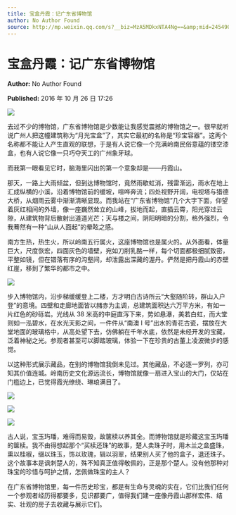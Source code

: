 ```yaml
---
title: 宝盒丹霞：记广东省博物馆
author: No Author Found
source: http://mp.weixin.qq.com/s?__biz=MzA5MDkxNTA4Ng==&amp;mid=2454904434&amp;idx=1&amp;sn=f693cd368073fd24ab895ef52bd26249&amp;chksm=87a21613b0d59f05672666514b513adc8132f21fa95adde2ad75260154fea913df8446312500#rd
---
```


# 宝盒丹霞：记广东省博物馆

**Author:** No Author Found

**Published:** 2016 年 10 月 26 日 17:26

![](http://mmbiz.qpic.cn/mmbiz_jpg/PJWG74pLsMbrWM93xBSlF1jJoSM2fRQnxb7qQIRkp64OXibdWL7gSGBT0iaNc9dLHvfWgxFP0YMYa14f7OzuopfA/0?wx_fmt=jpeg)

去过不少的博物馆，广东省博物馆是少数能让我感觉震撼的博物馆之一。很早就听说广州人把这幢建筑称为“月光宝盒”了，其实它最初的名称是“珍宝容器”。这两个名称都不能让人产生直观的联想，于是有人说它像一个充满岭南民俗意蕴的镂空漆盒，也有人说它像一只巧夺天工的广州象牙球。

而我第一眼看见它时，脑海里闪出的第一个意象却是——丹霞山。

那天，一路上大雨倾盆，但到达博物馆时，竟然雨歇虹消，残雷渐远，雨水在地上汇成纵横的小溪，沿着博物馆前的缓坡，喧哗奔流；四处视野开阔，电视塔与猎德大桥，从烟雨云雾中渐渐清晰显现。而我站在“广东省博物馆”几个大字下面，仰望着灰红相间的外墙，像一座巍然耸立的山峰，拔地而起，直插云霄，阳光穿过云隙，从建筑物背后散射出道道光芒；天与楼之间，阴阳明暗的分割，格外强烈，令我蓦然有一种“山从人面起”的晕眩之感。

南方生热，热生火，所以岭南五行属火，这座博物馆也是属火的。从外面看，体量巨大，尺度恢宏，四面灰色的墙壁，宛如刀削乳酪一样，每个切面都极细腻致密，平整如镜，但在错落有序的沟壑间，却泄露出深藏的渥丹。俨然是把丹霞山的赤壁红崖，移到了繁华的都市之中。

![](http://mmbiz.qpic.cn/mmbiz_jpg/PJWG74pLsMbrWM93xBSlF1jJoSM2fRQn9E4WA5icfho7klkTibmU7NetNXzPgIaAE0GfEia8ZBudfLUiaLsAiawMRicA/0?wx_fmt=jpeg)

步入博物馆内，沿步梯缓缓登上二楼，方才明白古诗所云“大壑随阶转，群山入户登”的意境。四壁和走廊地面皆以赭赤为主调，总建筑面积达六万平方米，有如一片红色的砂砾岩。光线从 38 米高的中庭直泻下来，势如悬瀑，美若白虹，而大堂则如一泓碧水，在水光天影之间，一件件从“南澳 I 号”出水的青花古瓷，摆放在大堂地面的玻璃格中，从高处望下去，仿佛躺在千年水底，依然是未经开发的宝藏，泛着神秘之光。参观者甚至可以脚踏玻璃，体验一下在珍贵的古董上凌波微步的感觉。

以这种形式展示藏品，在别的博物馆我倒未见过。其他藏品，不必逐一罗列，亦可知其价值连城。岭南历史文化源远流长，博物馆就像一扇进入宝山的大门，仅站在门槛边上，已觉得霞光缭绕、琳琅满目了。

![](http://mmbiz.qpic.cn/mmbiz_jpg/PJWG74pLsMbrWM93xBSlF1jJoSM2fRQnmJvrbISiarYzqrvia1DGlrZ8mOicQ6nDgBDCuDWZxNXIepfeD61kNlGAQ/0?wx_fmt=jpeg)

![](http://mmbiz.qpic.cn/mmbiz_jpg/PJWG74pLsMbrWM93xBSlF1jJoSM2fRQngKAnzRf2RpicMwMmPYC1UtOSqF0MlAD3XuibSLrwmI8fJUokJrMXNggg/0?wx_fmt=jpeg)

![](http://mmbiz.qpic.cn/mmbiz_jpg/PJWG74pLsMbrWM93xBSlF1jJoSM2fRQnQibGJsnC5leAbB842sxdpF4icOzwj7nPwXwibK2DeHEmPK6tt8cib15ILA/0?wx_fmt=jpeg)

古人说，宝玉玙璠，难得而易毁，故箧椟以养其全。而博物馆就是珍藏这宝玉玙璠的箧椟。我不由得想起那个“买椟还珠”的故事，楚人卖珠子时，用木兰之盒盛珠，熏以桂椒，缀以珠玉，饰以玫瑰，辑以羽翠，结果别人买了他的盒子，退还珠子。这个故事本是讽刺楚人的，殊不知真正值得敬佩的，正是那个楚人。没有他那种对珠宝的珍惜与呵护之情，怎佩做珠宝的主人？

在广东省博物馆里，每一件历史珍宝，都是有生命与灵魂的实在，它们比我们任何一个参观者经历得都要多，见识都要广，值得我们建一座像丹霞山那样宏伟、结实、壮观的房子去收藏与展示它们。
